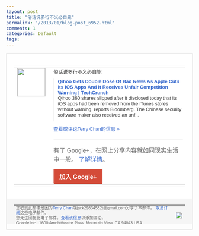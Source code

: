 ```yaml
---
layout: post
title: "俗话说多行不义必自毙"
permalink: '/2013/01/blog-post_6952.html'
comments: 1
categories: Default
tags: 
---
```

<!-- X-Notifications: 1:2b7eb30830000000 -->

<div style="border:solid 1px #dfdfdf;color:#686868;font:13px Arial"><div style="background-color:#fff;padding:20px;"><table cellpadding="0" cellspacing="0"><tr><td style="padding-right:15px;vertical-align:top"><a href="https://plus.google.com/_/notifications/emlink?emr=14900066512970582018&amp;emid=CLiL6ePvjLUCFeoDtAod8D0AAA&amp;path=%2F108643996575278738906&amp;dt=1359438694470&amp;uob=8"><img height="75" src="https://lh3.googleusercontent.com/-KKRGTyJ5Bl0/AAAAAAAAAAI/AAAAAAAAtnY/R4QEWIp3Ur0/s75-c-k-a/photo.jpg" style="border:solid 1px #cccccc;" width="75"/></a></td><td style="width:578px;color:#333;font:13px Arial;vertical-align:top"><div style="padding-bottom:10px">俗话说多行不义必自毙</div><div style="margin-bottom:10px;padding-left:10px; border-left:2px solid #EAEAEA"><span style="margin-right:5px"><a href="http://techcrunch.com/2013/01/28/qihoo-discloses-that-apple-removed-its-ios-apps-and-it-received-an-unfair-competition-warning/?utm_source=feedburner&amp;utm_medium=feed&amp;utm_campaign=Feed%3A+Techcrunch+%28TechCrunch%29" style="color:#3366CC;text-decoration:none"><span style="font-weight:bold">Qihoo Gets Double Dose Of Bad News As Apple Cuts Its iOS Apps And It Receives Unfair Competition Warning | TechCrunch</span></a><div style="padding-bottom:10px">Qihoo 360 shares slipped after it disclosed today that its iOS apps had been removed from the iTunes stores without warning, reports Bloomberg. The Chinese security software maker also received an unf...</div></span></div><a href="https://plus.google.com/_/notifications/emlink?emr=14900066512970582018&amp;emid=CLiL6ePvjLUCFeoDtAod8D0AAA&amp;path=%2F108643996575278738906%2Fposts%2FbXPmujLHs6S%3Fgpinv%3DAMIXal-KFVLmwu-hl_F3d3-cbIeg3sYpqu8-zybRP1lpoMUOh9Ept60jMigj-ZX0h49QXeXGbPBJil2eX41fKb7EXvbPU2zCsN9pZ5POg1sccQMcaZYfXcc&amp;dt=1359438694470&amp;uob=8" style="color:#3366CC;text-decoration:none">查看或评论Terry Chan的信息 »</a><div style="margin-top:20px;border-top:solid 1px #dfdfdf"><div style="padding:15px 0;color:#686868;font:16px Arial">有了 Google+，在网上分享内容就如同现实生活中一般。 <a href="http://www.google.com/+/learnmore/" style="color:#3366CC;text-decoration:none">了解详情</a>。</div><a href="https://plus.google.com/_/notifications/emlink?emr=14900066512970582018&amp;emid=CLiL6ePvjLUCFeoDtAod8D0AAA&amp;path=%2F%3Fgpinv%3DAMIXal-KFVLmwu-hl_F3d3-cbIeg3sYpqu8-zybRP1lpoMUOh9Ept60jMigj-ZX0h49QXeXGbPBJil2eX41fKb7EXvbPU2zCsN9pZ5POg1sccQMcaZYfXcc&amp;dt=1359438694470&amp;uob=8" style="display:inline-block;padding:7px 15px;background-color:#d44b38; color:#fff;font-size:16px; font-weight:bold;border-radius:2px;-webkit-border-radius:2px; -moz-border-radius:2px;border:solid 1px #c43b28; white-space:nowrap;text-decoration:none">加入 Google+</a></div></td></tr></table></div><div style="border-top:solid 1px #dfdfdf;padding:0 20px; background-color:#f5f5f5"><table cellpadding="0" cellspacing="0" style="height:50px"><tbody><tr><td style="vertical-align:middle;width:100%; color:#636363;font:11px Arial; line-height:120%">您收到此邮件是因为<a href="https://plus.google.com/_/notifications/emlink?emr=14900066512970582018&amp;emid=CLiL6ePvjLUCFeoDtAod8D0AAA&amp;path=%2F108643996575278738906%3Fgpinv%3DAMIXal-KFVLmwu-hl_F3d3-cbIeg3sYpqu8-zybRP1lpoMUOh9Ept60jMigj-ZX0h49QXeXGbPBJil2eX41fKb7EXvbPU2zCsN9pZ5POg1sccQMcaZYfXcc&amp;dt=1359438694470&amp;uob=8" style="color:#3366CC;text-decoration:none">Terry Chan</a>与jack29834582t@gmail.com分享了本邮件。 <a href="https://plus.google.com/_/notifications/emlink?emr=14900066512970582018&amp;emid=CLiL6ePvjLUCFeoDtAod8D0AAA&amp;path=%2F_%2Fnonplus%2Femailsettings%3Fgpinv%3DAMIXal-KFVLmwu-hl_F3d3-cbIeg3sYpqu8-zybRP1lpoMUOh9Ept60jMigj-ZX0h49QXeXGbPBJil2eX41fKb7EXvbPU2zCsN9pZ5POg1sccQMcaZYfXcc%26est%3DADH5u8W5PEXnyFFm07-L-ZCKaVvf1wh1kBARPJAOksM27OntSnd5cXa01GISpNqq2AySsx4uqfroQob-JTD-lrhp1uidJJ8BxdQ53PzmB2ZJ9hWC86MmhUdR1b9SNAbHMu_ZHLSP57JfNA-x9PD91iKSy5eQ2Y3Vug&amp;dt=1359438694470&amp;uob=8" style="color:#3366CC;text-decoration:none">取消订阅</a>这些电子邮件。<br/>您无法回复此电子邮件。<a href="https://plus.google.com/_/notifications/emlink?emr=14900066512970582018&amp;emid=CLiL6ePvjLUCFeoDtAod8D0AAA&amp;path=%2F108643996575278738906%2Fposts%2FbXPmujLHs6S%3Fgpinv%3DAMIXal-KFVLmwu-hl_F3d3-cbIeg3sYpqu8-zybRP1lpoMUOh9Ept60jMigj-ZX0h49QXeXGbPBJil2eX41fKb7EXvbPU2zCsN9pZ5POg1sccQMcaZYfXcc&amp;dt=1359438694470&amp;uob=8" style="color:#3366CC;text-decoration:none">查看该信息</a>以添加评论。<br/>Google Inc., 1600 Amphitheatre Pkwy, Mountain View, CA 94043 USA<br/></td><td><img src="https://ssl.gstatic.com/s2/oz/images/notifications/logo/google-plus-6617a72bb36cc548861652780c9e6ff1.png"/></td></tr></tbody></table></div></div>